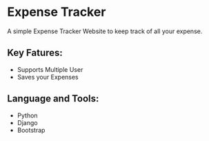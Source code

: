 # Expense Tracker

A simple Expense Tracker Website to keep track of all your expense.

## Key Fatures:
- Supports Multiple User 
- Saves your Expenses 


## Language and Tools:
* Python
* Django
* Bootstrap 


